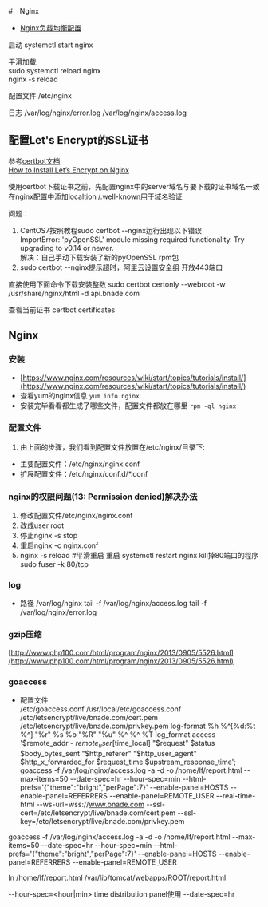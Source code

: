 #　Nginx

- [Nginx负载均衡配置](http://blog.csdn.net/xyang81/article/details/51702900)

启动 systemctl start nginx

平滑加载  
sudo systemctl reload nginx  
nginx -s reload

配置文件 /etc/nginx

日志
/var/log/nginx/error.log
/var/log/nginx/access.log

## 配置Let's Encrypt的SSL证书
参考[certbot文档](https://certbot.eff.org)  
[How to Install Let’s Encrypt on Nginx](https://www.upcloud.com/support/install-lets-encrypt-nginx/)

使用certbot下载证书之前，先配置nginx中的server域名与要下载的证书域名一致  
在nginx配置中添加localtion /.well-known用于域名验证

问题：  
1. CentOS7按照教程sudo certbot --nginx运行出现以下错误  
ImportError: 'pyOpenSSL' module missing required functionality. Try upgrading to v0.14 or newer.  
解决：自己手动下载安装了新的pyOpenSSL rpm包
2. sudo certbot --nginx提示超时，阿里云设置安全组 开放443端口

直接使用下面命令下载安装整数
sudo certbot certonly --webroot -w /usr/share/nginx/html -d api.bnade.com

查看当前证书 certbot certificates

## Nginx
### 安装
- [https://www.nginx.com/resources/wiki/start/topics/tutorials/install/](https://www.nginx.com/resources/wiki/start/topics/tutorials/install/)
- 查看yum的nginx信息
`yum info nginx`
- 安装完毕看看都生成了哪些文件，配置文件都放在哪里
`rpm -ql nginx`

### 配置文件
1. 由上面的步骤，我们看到配置文件放置在/etc/nginx/目录下:
- 主要配置文件：/etc/nginx/nginx.conf
- 扩展配置文件：/etc/nginx/conf.d/*.conf

### nginx的权限问题(13: Permission denied)解决办法
1. 修改配置文件/etc/nginx/nginx.conf
2. 改成user root
3. 停止nginx -s stop
4. 重启nginx -c  nginx.conf
5. nginx -s reload #平滑重启
重启 systemctl restart nginx
kill掉80端口的程序 sudo fuser -k 80/tcp

### log
- 路径
/var/log/nginx
tail -f /var/log/nginx/access.log
tail -f /var/log/nginx/error.log

### gzip压缩
[http://www.php100.com/html/program/nginx/2013/0905/5526.html](http://www.php100.com/html/program/nginx/2013/0905/5526.html)

### goaccess
- 配置文件  
/etc/goaccess.conf
/usr/local/etc/goaccess.conf
/etc/letsencrypt/live/bnade.com/cert.pem
/etc/letsencrypt/live/bnade.com/privkey.pem
log-format %h %^[%d:%t %^] "%r" %s %b "%R" "%u" %^ %^ %T
log_format access '$remote_addr - $remote_user [$time_local] "$request" $status $body_bytes_sent "$http_referer" "$http_user_agent" $http_x_forwarded_for $request_time $upstream_response_time';
goaccess -f /var/log/nginx/access.log -a -d -o /home/lf/report.html --max-items=50 --date-spec=hr --hour-spec=min --html-prefs='{"theme":"bright","perPage":7}' --enable-panel=HOSTS --enable-panel=REFERRERS --enable-panel=REMOTE_USER --real-time-html --ws-url=wss://www.bnade.com --ssl-cert=/etc/letsencrypt/live/bnade.com/cert.pem --ssl-key=/etc/letsencrypt/live/bnade.com/privkey.pem

goaccess -f /var/log/nginx/access.log -a -d -o /home/lf/report.html --max-items=50 --date-spec=hr --hour-spec=min --html-prefs='{"theme":"bright","perPage":7}' --enable-panel=HOSTS --enable-panel=REFERRERS --enable-panel=REMOTE_USER

ln /home/lf/report.html /var/lib/tomcat/webapps/ROOT/report.html



--hour-spec=<hour|min>
time distribution panel使用
--date-spec=hr
